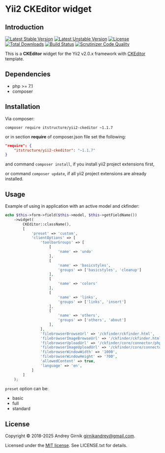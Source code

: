 Yii2 CKEditor widget
==============

## Introduction

[![Latest Stable Version](https://poser.pugx.org/itstructure/yii2-ckeditor/v/stable)](https://packagist.org/packages/itstructure/yii2-ckeditor)
[![Latest Unstable Version](https://poser.pugx.org/itstructure/yii2-ckeditor/v/unstable)](https://packagist.org/packages/itstructure/yii2-ckeditor)
[![License](https://poser.pugx.org/itstructure/yii2-ckeditor/license)](https://packagist.org/packages/itstructure/yii2-ckeditor)
[![Total Downloads](https://poser.pugx.org/itstructure/yii2-ckeditor/downloads)](https://packagist.org/packages/itstructure/yii2-ckeditor)
[![Build Status](https://scrutinizer-ci.com/g/itstructure/yii2-ckeditor/badges/build.png?b=master)](https://scrutinizer-ci.com/g/itstructure/yii2-ckeditor/build-status/master)
[![Scrutinizer Code Quality](https://scrutinizer-ci.com/g/itstructure/yii2-ckeditor/badges/quality-score.png?b=master)](https://scrutinizer-ci.com/g/itstructure/yii2-ckeditor/?branch=master)

This is a **CKEditor** widget for the Yii2 v2.0.x framework with [CKEditor](http://docs.ckeditor.com/) 
template.

## Dependencies
- php >= 7.1
- composer

## Installation

Via composer:

`composer require itstructure/yii2-ckeditor ~1.1.7`

or in section **require** of composer.json file set the following:

```json
"require": {
    "itstructure/yii2-ckeditor": "~1.1.7"
}
```

and command `composer install`, if you install yii2 project extensions first,

or command `composer update`, if all yii2 project extensions are already installed.

## Usage

Example of using in application with an active model and ckfinder:

```php
echo $this->form->field($this->model, $this->getFieldName())
    ->widget(
        CKEditor::className(),
        [
            'preset' => 'custom',
            'clientOptions' => [
                'toolbarGroups' => [
                    [
                        'name' => 'undo'
                    ],
                    [
                        'name' => 'basicstyles',
                        'groups' => ['basicstyles', 'cleanup']
                    ],
                    [
                        'name' => 'colors'
                    ],
                    [
                        'name' => 'links',
                        'groups' => ['links', 'insert']
                    ],
                    [
                        'name' => 'others',
                        'groups' => ['others', 'about']
                    ],
                ],
                'filebrowserBrowseUrl' => '/ckfinder/ckfinder.html',
                'filebrowserImageBrowseUrl' => '/ckfinder/ckfinder.html?type=Images',
                'filebrowserUploadUrl' => '/ckfinder/core/connector/php/connector.php?command=QuickUpload&type=Files',
                'filebrowserImageUploadUrl' => '/ckfinder/core/connector/php/connector.php?command=QuickUpload&type=Images',
                'filebrowserWindowWidth' => '1000',
                'filebrowserWindowHeight' => '700',
                'allowedContent' => true,
                'language' => 'en',
            ]
        ]
    );
```

`preset` option can be:

- basic
- full
- standard

## License

Copyright © 2018-2025 Andrey Girnik girnikandrey@gmail.com.

Licensed under the [MIT license](http://opensource.org/licenses/MIT). See LICENSE.txt for details.
